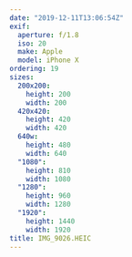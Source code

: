 ```yaml
---
date: "2019-12-11T13:06:54Z"
exif:
  aperture: f/1.8
  iso: 20
  make: Apple
  model: iPhone X
ordering: 19
sizes:
  200x200:
    height: 200
    width: 200
  420x420:
    height: 420
    width: 420
  640w:
    height: 480
    width: 640
  "1080":
    height: 810
    width: 1080
  "1280":
    height: 960
    width: 1280
  "1920":
    height: 1440
    width: 1920
title: IMG_9026.HEIC
---
```

